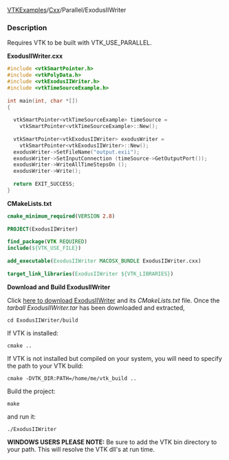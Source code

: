 [VTKExamples](Home)/[Cxx](Cxx)/Parallel/ExodusIIWriter

### Description
Requires VTK to be built with VTK_USE_PARALLEL.

**ExodusIIWriter.cxx**
```c++
#include <vtkSmartPointer.h>
#include <vtkPolyData.h>
#include <vtkExodusIIWriter.h>
#include <vtkTimeSourceExample.h>
 
int main(int, char *[])
{
             
  vtkSmartPointer<vtkTimeSourceExample> timeSource = 
    vtkSmartPointer<vtkTimeSourceExample>::New();
               
  vtkSmartPointer<vtkExodusIIWriter> exodusWriter = 
    vtkSmartPointer<vtkExodusIIWriter>::New();
  exodusWriter->SetFileName("output.exii");
  exodusWriter->SetInputConnection (timeSource->GetOutputPort());
  exodusWriter->WriteAllTimeStepsOn ();
  exodusWriter->Write();
                       
  return EXIT_SUCCESS;
}
```
**CMakeLists.txt**
```cmake
cmake_minimum_required(VERSION 2.8)
 
PROJECT(ExodusIIWriter)
 
find_package(VTK REQUIRED)
include(${VTK_USE_FILE})
 
add_executable(ExodusIIWriter MACOSX_BUNDLE ExodusIIWriter.cxx)
 
target_link_libraries(ExodusIIWriter ${VTK_LIBRARIES})
```

**Download and Build ExodusIIWriter**

Click [here to download ExodusIIWriter](https://github.com/lorensen/VTKWikiExamplesTarballs/raw/master/ExodusIIWriter.tar) and its *CMakeLists.txt* file.
Once the *tarball ExodusIIWriter.tar* has been downloaded and extracted,
```
cd ExodusIIWriter/build 
```
If VTK is installed:
```
cmake ..
```
If VTK is not installed but compiled on your system, you will need to specify the path to your VTK build:
```
cmake -DVTK_DIR:PATH=/home/me/vtk_build ..
```
Build the project:
```
make
```
and run it:
```
./ExodusIIWriter
```
**WINDOWS USERS PLEASE NOTE:** Be sure to add the VTK bin directory to your path. This will resolve the VTK dll's at run time.

